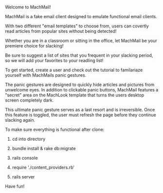Welcome to MachMail!

MachMail is a fake email client designed to emulate functional email clients.

With two different "email templates" to choose from, users can 
covertly read articles from popular sites without being detected!

Whether you are in a classroom or sitting in the office, let MachMail be 
your premiere choice for slacking!

Be sure to suggest a list of sites that you frequent in your slacking period, so we will add your favorites to your readling list!

To get started, create a user and check out the tutorial to familariaze yourself
with MachMails panic gestures.

The panic gestures are designed to quickly hide articles and pictures
from unwelcome eyes.  In addition to clickable panic buttons, MachMail
features a "secret" area on the MachLook template that turns the users
desktop screen completely dark.  

This ultimate panic gesture serves as a last resort and is irreversible.
Once this feature is toggled, the user must refresh the page before
they continue slacking again.


To make sure everything is functional after clone:

1. cd into directory

2. bundle install & rake db:migrate

4. rails console

5. require './content_providers.rb'

6. rails server

Have fun!








